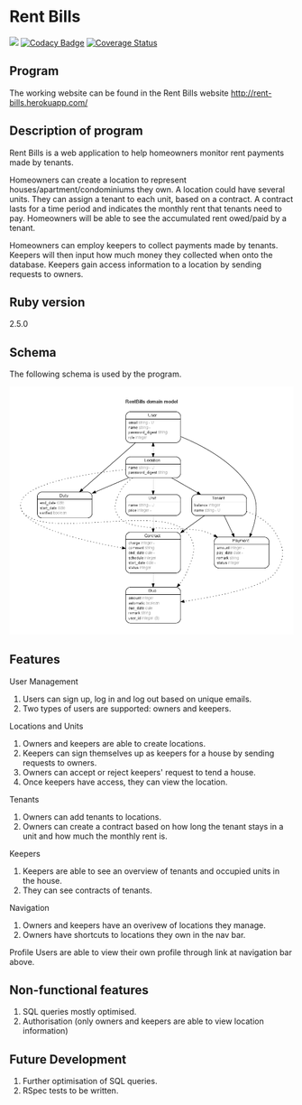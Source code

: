 # Rent Bills

 <img src="https://travis-ci.com/sciffany/rent-bills.svg?branch=master"></img>
[![Codacy Badge](https://api.codacy.com/project/badge/Grade/0f52408411f94109914636191e8b581e)](https://app.codacy.com/app/sciffany/rent-bills?utm_source=github.com&utm_medium=referral&utm_content=sciffany/rent-bills&utm_campaign=Badge_Grade_Dashboard)
 [![Coverage Status](https://coveralls.io/repos/github/sciffany/rent-bills/badge.svg?branch=master)](https://coveralls.io/github/sciffany/rent-bills?branch=master)

## Program

The working website can be found in the Rent Bills website <http://rent-bills.herokuapp.com/>

## Description of program

Rent Bills is a web application to help homeowners monitor rent payments made by tenants.

Homeowners can create a location to represent houses/apartment/condominiums they own. A location could have several units. They can assign a tenant to each unit, based on a contract. A contract lasts for a time period and indicates the monthly rent that tenants need to pay. Homeowners will be able to see the accumulated rent owed/paid by a tenant.

Homeowners can employ keepers to collect payments made by tenants. Keepers will then input how much money they collected when onto the database. Keepers gain access information to a location by sending requests to owners.

## Ruby version

2.5.0

## Schema

The following schema is used by the program.

![ERD](erd.png)

## Features

User Management
1. Users can sign up, log in and log out based on unique emails.
2. Two types of users are supported: owners and keepers.

Locations and Units
1. Owners and keepers are able to create locations.
2. Keepers can sign themselves up as keepers for a house by sending requests to owners.
3. Owners can accept or reject keepers' request to tend a house.
4. Once keepers have access, they can view the location.

Tenants
1. Owners can add tenants to locations.
2. Owners can create a contract based on how long the tenant stays in a unit and how much the monthly rent is.

Keepers
1. Keepers are able to see an overview of tenants and occupied units in the house.
2. They can see contracts of tenants.

Navigation
1. Owners and keepers have an overivew of locations they manage.
2. Owners have shortcuts to locations they own in the nav bar.

Profile
Users are able to view their own profile through link at navigation bar above.

## Non-functional features

1. SQL queries mostly optimised.
2. Authorisation (only owners and keepers are able to view location information)

## Future Development

1. Further optimisation of SQL queries.
2. RSpec tests to be written.
